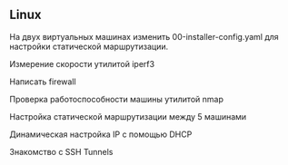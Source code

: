 ## Linux

На двух виртуальных машинах изменить 00-installer-config.yaml для настройки статической маршрутизации.

Измерение скорости утилитой iperf3

Написать firewall

Проверка работоспособности машины утилитой nmap

Настройка статической маршрутизации между 5 машинами

Динамическая настройка IP с помощью DHCP

Знакомство с SSH Tunnels
